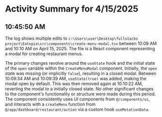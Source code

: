 # Activity Summary for 4/15/2025

## 10:45:50 AM
The log shows multiple edits to `c:\Users\user\Desktop\fullstacks project\Eatopia\src\components\create-menu-modal.tsx`  between 10:09 AM and 10:10 AM on April 15, 2025.  The file is a React component representing a modal for creating restaurant menus.

The primary changes revolve around the `useState` hook and the initial state of the `open` variable within the `CreateMenuModal` component.  Initially, the `open` state was missing (or implicitly `false`), resulting in a closed modal.  Between 10:09:34 AM and 10:09:39 AM, `useState(true)` was added, making the modal open by default. This was then removed again at 10:10:22 AM, reverting the modal to a initially closed state.  No other significant changes to the component's functionality or structure were made during this period.  The component consistently uses UI components from `@/components/ui`, and interacts with a `createMenu` function from `@/app/dashboard/restaurant/action` via a custom hook `useMutationData`.

